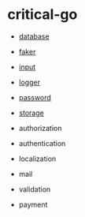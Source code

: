 # critical-go

- [database](database)
- [faker](faker)
- [input](input)
- [logger](logger)
- [password](password)
- [storage](storage)

- authorization
- authentication
- localization
- mail
- validation
- payment
